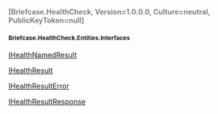 <h4 style='color: gray;margin:0; padding:0;'> [Briefcase.HealthCheck, Version=1.0.0.0, Culture=neutral, PublicKeyToken=null]</h4>

#### <small>Briefcase.HealthCheck.Entities.Interfaces</small>


[IHealthNamedResult](..\Type\IHealthNamedResult.md)

[IHealthResult](..\Type\IHealthResult.md)

[IHealthResultError](..\Type\IHealthResultError.md)

[IHealthResultResponse](..\Type\IHealthResultResponse.md)